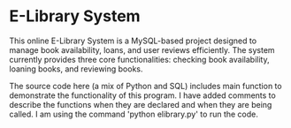 # E-Library System

This online E-Library System is a MySQL-based project designed to manage book availability, loans, and user reviews efficiently. The system currently provides three core functionalities: checking book availability, loaning books, and reviewing books.

The source code here (a mix of Python and SQL) includes main function to demonstrate the functionality of this program. I have added comments to describe the functions when they are declared and when they are being called. I am using the command 'python elibrary.py' to run the code.
